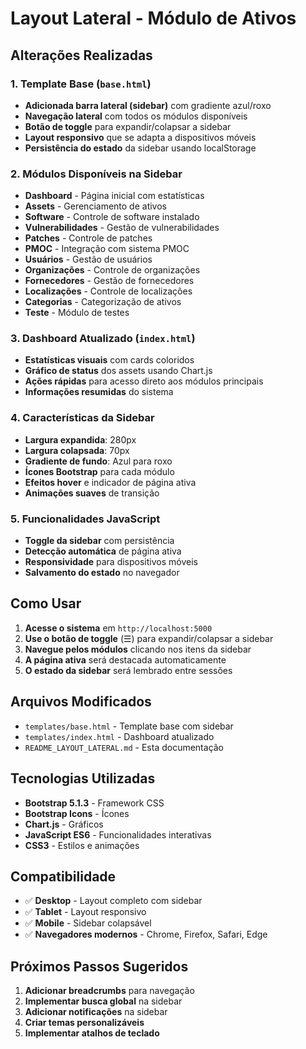 # Layout Lateral - Módulo de Ativos

## Alterações Realizadas

### 1. Template Base (`base.html`)
- **Adicionada barra lateral (sidebar)** com gradiente azul/roxo
- **Navegação lateral** com todos os módulos disponíveis
- **Botão de toggle** para expandir/colapsar a sidebar
- **Layout responsivo** que se adapta a dispositivos móveis
- **Persistência do estado** da sidebar usando localStorage

### 2. Módulos Disponíveis na Sidebar
- **Dashboard** - Página inicial com estatísticas
- **Assets** - Gerenciamento de ativos
- **Software** - Controle de software instalado
- **Vulnerabilidades** - Gestão de vulnerabilidades
- **Patches** - Controle de patches
- **PMOC** - Integração com sistema PMOC
- **Usuários** - Gestão de usuários
- **Organizações** - Controle de organizações
- **Fornecedores** - Gestão de fornecedores
- **Localizações** - Controle de localizações
- **Categorias** - Categorização de ativos
- **Teste** - Módulo de testes

### 3. Dashboard Atualizado (`index.html`)
- **Estatísticas visuais** com cards coloridos
- **Gráfico de status** dos assets usando Chart.js
- **Ações rápidas** para acesso direto aos módulos principais
- **Informações resumidas** do sistema

### 4. Características da Sidebar
- **Largura expandida**: 280px
- **Largura colapsada**: 70px
- **Gradiente de fundo**: Azul para roxo
- **Ícones Bootstrap** para cada módulo
- **Efeitos hover** e indicador de página ativa
- **Animações suaves** de transição

### 5. Funcionalidades JavaScript
- **Toggle da sidebar** com persistência
- **Detecção automática** de página ativa
- **Responsividade** para dispositivos móveis
- **Salvamento do estado** no navegador

## Como Usar

1. **Acesse o sistema** em `http://localhost:5000`
2. **Use o botão de toggle** (☰) para expandir/colapsar a sidebar
3. **Navegue pelos módulos** clicando nos itens da sidebar
4. **A página ativa** será destacada automaticamente
5. **O estado da sidebar** será lembrado entre sessões

## Arquivos Modificados

- `templates/base.html` - Template base com sidebar
- `templates/index.html` - Dashboard atualizado
- `README_LAYOUT_LATERAL.md` - Esta documentação

## Tecnologias Utilizadas

- **Bootstrap 5.1.3** - Framework CSS
- **Bootstrap Icons** - Ícones
- **Chart.js** - Gráficos
- **JavaScript ES6** - Funcionalidades interativas
- **CSS3** - Estilos e animações

## Compatibilidade

- ✅ **Desktop** - Layout completo com sidebar
- ✅ **Tablet** - Layout responsivo
- ✅ **Mobile** - Sidebar colapsável
- ✅ **Navegadores modernos** - Chrome, Firefox, Safari, Edge

## Próximos Passos Sugeridos

1. **Adicionar breadcrumbs** para navegação
2. **Implementar busca global** na sidebar
3. **Adicionar notificações** na sidebar
4. **Criar temas personalizáveis**
5. **Implementar atalhos de teclado** 